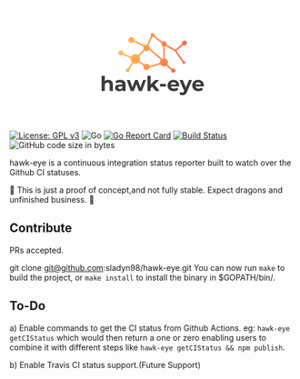 
<p align="center">
    <img width="200px" src="img/logo.png">
</p>



[![License: GPL v3](https://img.shields.io/badge/License-GPLv3+-blue.svg)](http://www.gnu.org/licenses/gpl-3.0)
![Go](https://github.com/sladyn98/hawk-eye/workflows/Go/badge.svg?branch=master)
[![Go Report Card](https://goreportcard.com/badge/github.com/sladyn98/hawk-eye)](https://goreportcard.com/report/github.com/sladyn98/hawk-eye)
[![Build Status](https://travis-ci.org/sladyn98/hawk-eye.svg?branch=master)](https://travis-ci.org/sladyn98/hawk-eye)
![GitHub code size in bytes](https://img.shields.io/github/languages/code-size/sladyn98/hawk-eye)

hawk-eye is a continuous integration status reporter built to watch over the Github CI statuses.

:construction: This is just  a proof of concept,and not fully stable. Expect dragons and unfinished business. :construction:

## Contribute
PRs accepted.

git clone git@github.com:sladyn98/hawk-eye.git
You can now run `make` to build the project, or `make install` to install the binary in $GOPATH/bin/.

## To-Do

a) Enable commands to get the CI status from Github Actions. eg: `hawk-eye getCIStatus` which would then return a one or zero enabling users to combine it with different steps like `hawk-eye getCIStatus && npm publish`.

b) Enable Travis CI status support.(Future Support)
